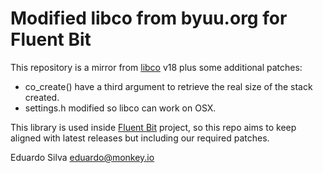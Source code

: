 # Modified libco from byuu.org for Fluent Bit

This repository is a mirror from [libco](https://byuu.org/library/libco/) v18 plus some additional patches:

* co\_create\(\) have a third argument to retrieve the real size of the stack created.
* settings.h modified so libco can work on OSX.

This library is used inside [Fluent Bit](http://github.com/fluent/fluent-bit) project, so this repo aims to keep aligned with latest releases but including our required patches.

Eduardo Silva [eduardo@monkey.io](mailto:eduardo@monkey.io)

